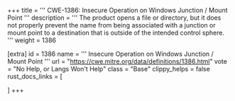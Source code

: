 +++
title = '''
CWE-1386: Insecure Operation on Windows Junction / Mount Point
'''
description	= '''
The product opens a file or directory, but it does not properly prevent the name from being associated with a junction or mount point to a destination that is outside of the intended control sphere.
'''
weight = 1386

[extra]
id = 1386
name = '''
Insecure Operation on Windows Junction / Mount Point
'''
url = "https://cwe.mitre.org/data/definitions/1386.html"
vote = "No Help, or Langs Won't Help"
class = "Base"
clippy_helps = false
rust_docs_links = [
	
]
+++
